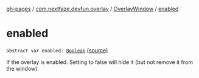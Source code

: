 [gh-pages](../../index.md) / [com.nextfaze.devfun.overlay](../index.md) / [OverlayWindow](index.md) / [enabled](./enabled.md)

# enabled

`abstract var enabled: `[`Boolean`](https://kotlinlang.org/api/latest/jvm/stdlib/kotlin/-boolean/index.html) [(source)](https://github.com/NextFaze/dev-fun/tree/master/devfun/src/main/java/com/nextfaze/devfun/overlay/OverlayWindow.kt#L69)

If the overlay is enabled. Setting to false will hide it (but not remove it from the window).

